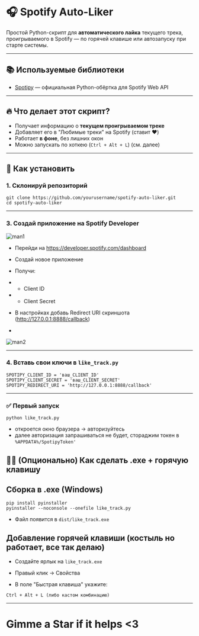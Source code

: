 ﻿# 🎧 Spotify Auto-Liker

Простой Python-скрипт для **автоматического лайка** текущего трека, проигрываемого в Spotify — по горячей клавише или
автозапуску при старте системы.

---

## 📚 Используемые библиотеки

- [Spotipy](https://spotipy.readthedocs.io/en/2.22.1/) — официальная Python-обёртка для Spotify Web API

---

## 🔥 Что делает этот скрипт?

- Получает информацию о **текущем проигрываемом треке**
- Добавляет его в "Любимые треки" на Spotify (ставит ❤️)
- Работает **в фоне**, без лишних окон
- Можно запускать по хоткею (`Ctrl + Alt + L`) (см. далее)

---

## 🚀 Как установить

### 1. Склонируй репозиторий

```
git clone https://github.com/yourusername/spotify-auto-liker.git
cd spotify-auto-liker
```

---

### 3. Создай приложение на Spotify Developer

![man1](https://github.com/user-attachments/assets/3f5b60e1-bc33-4855-a6ab-35581aee0afc)

- Перейди на https://developer.spotify.com/dashboard

- Создай новое приложение

- Получи:

-
    - Client ID

-
    - Client Secret

- В настройках добавь Redirect URI скриншота (http://127.0.0.1:8888/callback)
- 
![man2](https://github.com/user-attachments/assets/fcf392da-198d-4ca9-ad8d-a6e24a2b3fbb)

---

### 4. Вставь свои ключи в ```like_track.py```

```commandline
SPOTIPY_CLIENT_ID = 'ваш_CLIENT_ID'
SPOTIPY_CLIENT_SECRET = 'ваш_CLIENT_SECRET'
SPOTIPY_REDIRECT_URI = 'http://127.0.0.1:8888/callback'

```
---
### ✅ Первый запуск

```commandline
python like_track.py
```

- откроется окно браузера → авторизуйтесь
- далее авторизация запрашиваться не будет, стораджим токен в ```%APPDATA%/SpotipyToken'```

## 🧙‍♂️ (Опционально) Как сделать .exe + горячую клавишу

## Сборка в .exe (Windows)

```commandline
pip install pyinstaller
pyinstaller --noconsole --onefile like_track.py

```

- Файл появится в ```dist/like_track.exe```

## Добавление горячей клавиши (костыль но работает, все так делаю)

- Создайте ярлык на ```like_track.exe```

- Правый клик → Свойства

- В поле "Быстрая клавиша" укажите:

```commandline
Ctrl + Alt + L (либо кастом комбинацию)
```
---
# Gimme a Star if it helps <3
